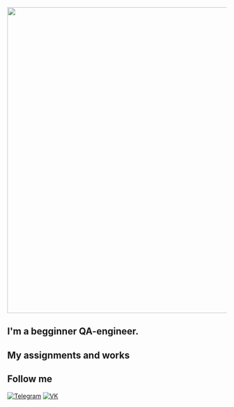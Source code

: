 <div id="Header" aling="center">
    <img src="https://media.giphy.com/media/WHCMVuE4BuWiZSJN2U/giphy.gif" width="700"/>
</div>

## I'm a begginner QA-engineer.

## My assignments and works


## Follow me
[![Telegram](https://img.shields.io/badge/Telegram-090909?style=for-the-badge&logo=Telegram)](https://t.me/yury_havefun)
[![VK](https://img.shields.io/badge/VKONTAKTE-090909?style=for-the-badge&logo=VK&logoColor=4F7DB3)](https://vk.com/id_i0pa)